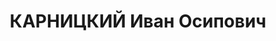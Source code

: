 ---
title: КАРНИЦКИЙ Иван Осипович
description: 'Род. в 1896, член ВКП(б). Проживал: Тепловский р-н. Секретарь райкома
  ВКП(б)

  Приговор: ВК ВС СССР, 31.01.1938 – ВМН.

  Реабилитирован июнь 1957'
---
